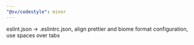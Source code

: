 ```yaml
---
"@sv/codestyle": minor
---
```


eslint.json -> .eslintrc.json, align prettier and biome format configuration, use spaces over tabs
